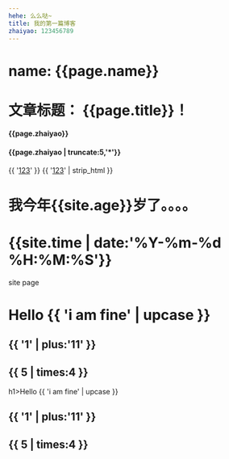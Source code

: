 ```yaml
---
hehe: 么么哒~
title: 我的第一篇博客
zhaiyao: 123456789
---
```


<h1>name: {{page.name}}</h1>
<h1>文章标题： {{page.title}}！</h1>
<!-- 过滤器 -->
<h4>{{page.zhaiyao}}</h4>
<!-- 12... -->
<h4>{{page.zhaiyao | truncate:5,'*'}}</h4>

{{ '<a href="">123</a>' }}
{{ '<a href="">123</a>' | strip_html }}

<!-- 输出_config.yml中的数据 -->
<h1>
我今年{{site.age}}岁了。。。。
</h1>

<!-- 将时间格式化为年月日 时分秒 -->
<h1>{{site.time | date:'%Y-%m-%d %H:%M:%S'}}</h1>


site
page


<h1>Hello {{ 'i am fine' | upcase }}</h1>

<h2>{{ '1' | plus:'11' }}</h2>

<h2>{{ 5 | times:4 }}</h2>
h1>Hello {{ 'i am fine' | upcase }}</h1>

<h2>{{ '1' | plus:'11' }}</h2>

<h2>{{ 5 | times:4 }}</h2>
